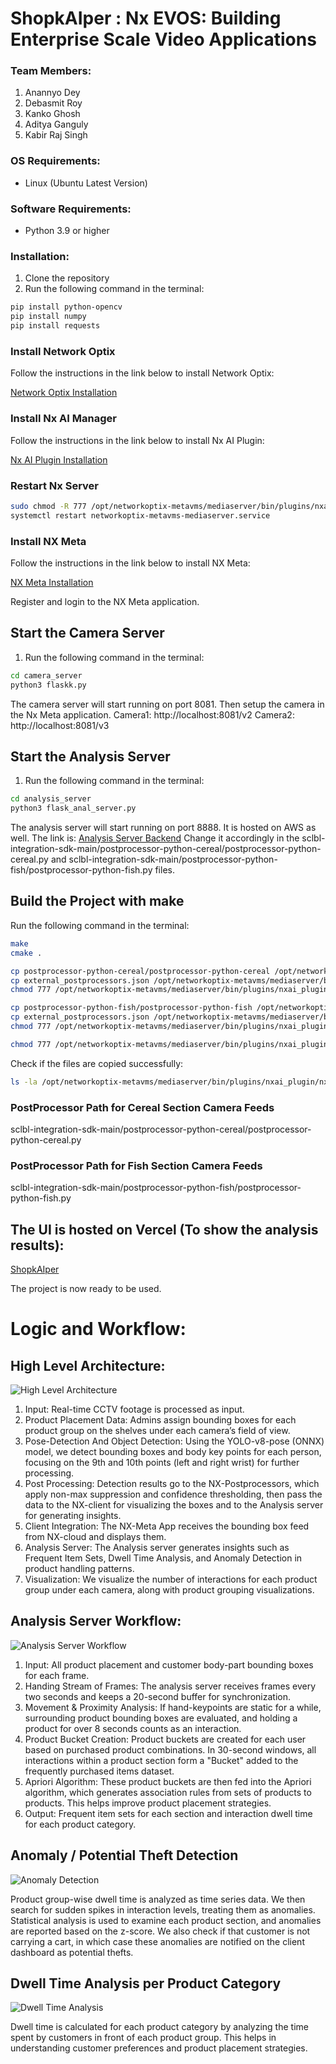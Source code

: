 # ShopkAIper : Nx EVOS: Building Enterprise Scale Video Applications

### Team Members:

1. Anannyo Dey
2. Debasmit Roy
3. Kanko Ghosh
4. Aditya Ganguly
5. Kabir Raj Singh

### OS Requirements: 

- Linux (Ubuntu Latest Version)

### Software Requirements:

- Python 3.9 or higher

### Installation:

1. Clone the repository
2. Run the following command in the terminal:

```bash
pip install python-opencv
pip install numpy
pip install requests
```

### Install Network Optix

Follow the instructions in the link below to install Network Optix:

[Network Optix Installation](https://nx.docs.scailable.net/nx-ai-manager/1.-install-network-optix)

### Install Nx AI Manager

Follow the instructions in the link below to install Nx AI Plugin:

[Nx AI Plugin Installation](https://nx.docs.scailable.net/nx-ai-manager/2.-install-nx-ai-manager-plugin)

### Restart Nx Server

```bash
sudo chmod -R 777 /opt/networkoptix-metavms/mediaserver/bin/plugins/nxai_plugin
systemctl restart networkoptix-metavms-mediaserver.service
```

### Install NX Meta

Follow the instructions in the link below to install NX Meta:

[NX Meta Installation](https://meta.nxvms.com/download/releases/linux)

Register and login to the NX Meta application.


## Start the Camera Server

1. Run the following command in the terminal:

```bash
cd camera_server
python3 flaskk.py
```

The camera server will start running on port 8081.
Then setup the camera in the Nx Meta application.
Camera1: http://localhost:8081/v2
Camera2: http://localhost:8081/v3


## Start the Analysis Server

1. Run the following command in the terminal:

```bash
cd analysis_server
python3 flask_anal_server.py
```

The analysis server will start running on port 8888.
It is hosted on AWS as well. The link is: [Analysis Server Backend](https://y07iw7clhb.execute-api.ap-southeast-2.amazonaws.com/)
Change it accordingly in the sclbl-integration-sdk-main/postprocessor-python-cereal/postprocessor-python-cereal.py and sclbl-integration-sdk-main/postprocessor-python-fish/postprocessor-python-fish.py files.


## Build the Project with make

Run the following command in the terminal:

```bash
make
cmake .

cp postprocessor-python-cereal/postprocessor-python-cereal /opt/networkoptix-metavms/mediaserver/bin/plugins/nxai_plugin/nxai_manager/postprocessors
cp external_postprocessors.json /opt/networkoptix-metavms/mediaserver/bin/plugins/nxai_plugin/nxai_manager/postprocessors
chmod 777 /opt/networkoptix-metavms/mediaserver/bin/plugins/nxai_plugin/nxai_manager/postprocessors/postprocessor-python-cereal

cp postprocessor-python-fish/postprocessor-python-fish /opt/networkoptix-metavms/mediaserver/bin/plugins/nxai_plugin/nxai_manager/postprocessors
cp external_postprocessors.json /opt/networkoptix-metavms/mediaserver/bin/plugins/nxai_plugin/nxai_manager/postprocessors
chmod 777 /opt/networkoptix-metavms/mediaserver/bin/plugins/nxai_plugin/nxai_manager/postprocessors/postprocessor-python-fish

chmod 777 /opt/networkoptix-metavms/mediaserver/bin/plugins/nxai_plugin/nxai_manager/postprocessors/external_postprocessors.json
```

Check if the files are copied successfully:

```bash
ls -la /opt/networkoptix-metavms/mediaserver/bin/plugins/nxai_plugin/nxai_manager/postprocessors
```

### PostProcessor Path for Cereal Section Camera Feeds

sclbl-integration-sdk-main/postprocessor-python-cereal/postprocessor-python-cereal.py


### PostProcessor Path for Fish Section Camera Feeds

sclbl-integration-sdk-main/postprocessor-python-fish/postprocessor-python-fish.py

## The UI is hosted on Vercel (To show the analysis results):

[ShopkAIper](https://nvexos-ui.vercel.app/)

The project is now ready to be used.



# Logic and Workflow:

## High Level Architecture:

![High Level Architecture](images/hld.png)

1. Input: Real-time CCTV footage is processed as input.
2. Product Placement Data: Admins assign bounding boxes for each product group on the shelves under each camera’s field of view.
3. Pose-Detection And Object Detection: Using the YOLO-v8-pose (ONNX) model, we detect bounding boxes and body key points for each person, focusing on the 9th and 10th points (left and right wrist) for further processing.
4. Post Processing: Detection results go to the NX-Postprocessors, which apply non-max suppression and confidence thresholding, then pass the data to the NX-client for visualizing the boxes and to the Analysis server for generating insights.
5. Client Integration: The NX-Meta App receives the bounding box feed from NX-cloud and displays them.
6. Analysis Server: The Analysis server generates insights such as Frequent Item Sets, Dwell Time Analysis, and Anomaly Detection in product handling patterns.
7. Visualization: We visualize the number of interactions for each product group under each camera, along with product grouping visualizations.


## Analysis Server Workflow:

![Analysis Server Workflow](images/anl.png)

1. Input: All product placement and customer body-part bounding boxes for each frame.
2. Handing Stream of Frames: The analysis server receives frames every two seconds and keeps a 20-second buffer for synchronization.
3. Movement & Proximity Analysis: If hand-keypoints are static for a while, surrounding product bounding boxes are evaluated, and holding a product for over 8 seconds counts as an interaction.
4. Product Bucket Creation: Product buckets are created for each user based on purchased product combinations. In 30-second windows, all interactions within a product section form a "Bucket" added to the frequently purchased items dataset.
5. Apriori Algorithm: These product buckets are then fed into the Apriori algorithm, which generates association rules from sets of products to products. This helps improve product placement strategies.
6. Output: Frequent item sets for each section and interaction dwell time for each product category.


## Anomaly / Potential Theft Detection

![Anomaly Detection](images/anm.png)

Product group-wise dwell time is analyzed as time series data. We then search for sudden spikes in interaction levels, treating them as anomalies. Statistical analysis is used to examine each product section, and anomalies are reported based on the z-score. We also check if that customer is not carrying a cart,  in which case these anomalies are notified on the client dashboard as potential thefts.

## Dwell Time Analysis per Product Category

![Dwell Time Analysis](images/crl.png)

Dwell time is calculated for each product category by analyzing the time spent by customers in front of each product group. This helps in understanding customer preferences and product placement strategies.
